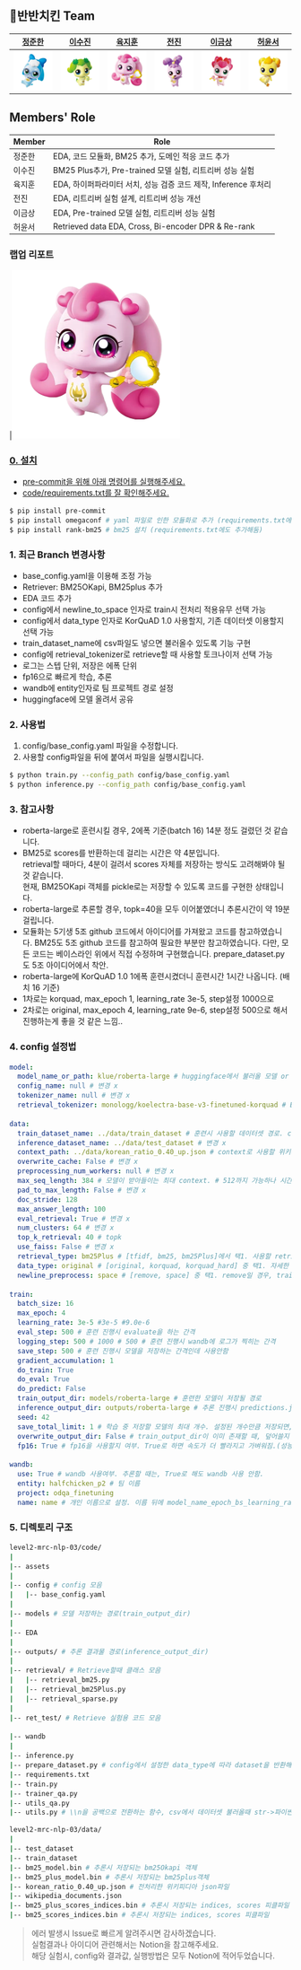 ## 🍗반반치킨 Team

|[정준한](https://github.com/junhanjeong)|[이수진](https://github.com/owlemily)|[육지훈](https://github.com/jihunyuk)|[전진](https://github.com/jeenie2727)|[이금상](https://github.com/GeumSangLEE)|[허윤서](https://github.com/Yunseo-Lab)|
|:-:|:-:|:-:|:-:|:-:|:-:|
|<a href="https://github.com/junhanjeong"><img src="profile/바로핑.png" width='300px'></a>|<a href="https://github.com/owlemily"><img src="profile/차차핑.png" width='300px'></a>|<a href="https://github.com/jihunyuk"><img src="profile/하츄핑.png" width='300px'></a>|<a href="https://github.com/jeenie2727"><img src="profile/라라핑.png" width='300px'></a>|<a href="https://github.com/GeumSangLEE"><img src="profile/해핑.png" width='300px'></a>|<a href="https://github.com/Yunseo-Lab"><img src="profile/아자핑.png" width='300px'></a>|

## Members' Role
| Member | Role | 
| --- | --- |
| 정준한 | EDA, 코드 모듈화, BM25 추가, 도메인 적응 코드 추가 |
| 이수진 | BM25 Plus추가, Pre-trained 모델 실험, 리트리버 성능 실험 |
| 육지훈 | EDA, 하이퍼파라미터 서치, 성능 검증 코드 제작, Inference 후처리 |
| 전진 | EDA, 리트리버 실험 설계, 리트리버 성능 개선  |
| 이금상 | EDA, Pre-trained 모델 실험, 리트리버 성능 실험 |
| 허윤서 | Retrieved data EDA, Cross, Bi-encoder DPR & Re-rank |

### 랩업 리포트
|<a href="https://github.com/boostcampaitech7/level2-mrc-nlp-03/blob/main/profile/MRC_NLP_%ED%8C%80%20%EB%A6%AC%ED%8F%AC%ED%8A%B8(03%EC%A1%B0).pdf"><img src="profile/하츄핑.png" width='300px'>

### 0. 설치

- pre-commit을 위해 아래 명령어를 실행해주세요.
- code/requirements.txt를 잘 확인해주세요.
```Bash
$ pip install pre-commit
$ pip install omegaconf # yaml 파일로 인한 모듈화로 추가 (requirements.txt에도 추가해둠)
$ pip install rank-bm25 # bm25 설치 (requirements.txt에도 추가해둠)
```

### 1. 최근 Branch 변경사항
- base_config.yaml을 이용해 조정 가능
- Retriever: BM25OKapi, BM25plus 추가
- EDA 코드 추가
- config에서 newline_to_space 인자로 train시 전처리 적용유무 선택 가능
- config에서 data_type 인자로 KorQuAD 1.0 사용할지, 기존 데이터셋 이용할지 선택 가능
- train_dataset_name에 csv파일도 넣으면 불러올수 있도록 기능 구현
- config에 retrieval_tokenizer로 retrieve할 때 사용할 토크나이저 선택 가능
- 로그는 스텝 단위, 저장은 에폭 단위
- fp16으로 빠르게 학습, 추론
- wandb에 entity인자로 팀 프로젝트 경로 설정
- huggingface에 모델 올려서 공유


### 2. 사용법
1. config/base_config.yaml 파일을 수정합니다.
2. 사용할 config파일을 뒤에 붙여서 파일을 실행시킵니다.
```Bash
$ python train.py --config_path config/base_config.yaml
$ python inference.py --config_path config/base_config.yaml
```

### 3. 참고사항
- roberta-large로 훈련시킬 경우, 2에폭 기준(batch 16) 14분 정도 걸렸던 것 같습니다.
- BM25로 scores를 반환하는데 걸리는 시간은 약 4분입니다.  
  retrieval할 때마다, 4분이 걸려서 scores 자체를 저장하는 방식도 고려해봐야 될 것 같습니다.  
  현재, BM25OKapi 객체를 pickle로는 저장할 수 있도록 코드를 구현한 상태입니다.
- roberta-large로 추론할 경우, topk=40을 모두 이어붙였더니 추론시간이 약 19분 걸립니다.
- 모듈화는 5기생 5조 github 코드에서 아이디어를 가져왔고 코드를 참고하였습니다. BM25도 5조 github 코드를 참고하여 필요한 부분만 참고하였습니다. 다만, 모든 코드는 베이스라인 위에서 직접 수정하며 구현했습니다. prepare_dataset.py도 5조 아이디어에서 착안.
- roberta-large에 KorQuAD 1.0 1에폭 훈련시켰더니 훈련시간 1시간 나옵니다. (배치 16 기준)
- 1차로는 korquad, max_epoch 1, learning_rate 3e-5, step설정 1000으로
- 2차로는 original, max_epoch 4, learning_rate 9e-6, step설정 500으로 해서 진행하는게 좋을 것 같은 느낌..

### 4. config 설정법
```YAML
model:
  model_name_or_path: klue/roberta-large # huggingface에서 불러올 모델 or 저장된 모델 경로 # models/roberta_original
  config_name: null # 변경 x
  tokenizer_name: null # 변경 x
  retrieval_tokenizer: monologg/koelectra-base-v3-finetuned-korquad # BM25로 retrieve할때만 쓰는 토크나이저 이름

data:
  train_dataset_name: ../data/train_dataset # 훈련시 사용할 데이터셋 경로. csv파일 경로도 가능하다. # ../data/train_dataset.csv
  inference_dataset_name: ../data/test_dataset # 변경 x
  context_path: ../data/korean_ratio_0.40_up.json # context로 사용할 위키데이터셋 경로 # wikipedia_documents.json
  overwrite_cache: False # 변경 x
  preprocessing_num_workers: null # 변경 x
  max_seq_length: 384 # 모델이 받아들이는 최대 context. # 512까지 가능하나 시간이 길어짐.
  pad_to_max_length: False # 변경 x
  doc_stride: 128 
  max_answer_length: 100
  eval_retrieval: True # 변경 x
  num_clusters: 64 # 변경 x
  top_k_retrieval: 40 # topk
  use_faiss: False # 변경 x
  retrieval_type: bm25Plus # [tfidf, bm25, bm25Plus]에서 택1. 사용할 retriever 종류.
  data_type: original # [original, korquad, korquad_hard] 중 택1. 자세한 것은 prepare_dataset.py 참조. train시 Korquad 1.0과 기존 데이터셋 중 사용할 데이터셋 선택 가능.
  newline_preprocess: space # [remove, space] 중 택1. remove일 경우, train할 때 context를 \\n을 공백으로 바꿔주고 train함 (data_type: original을 설정할때만 적용됨. korquad는 True로 해도 데이터셋 전처리를 진행하지 않음)
  
train:
  batch_size: 16
  max_epoch: 4
  learning_rate: 3e-5 #3e-5 #9.0e-6
  eval_step: 500 # 훈련 진행시 evaluate을 하는 간격
  logging_step: 500 # 1000 # 500 # 훈련 진행시 wandb에 로그가 찍히는 간격
  save_step: 500 # 훈련 진행시 모델을 저장하는 간격인데 사용안함
  gradient_accumulation: 1
  do_train: True
  do_eval: True
  do_predict: False
  train_output_dir: models/roberta-large # 훈련한 모델이 저장될 경로
  inference_output_dir: outputs/roberta-large # 추론 진행시 predictions.json이 저장되는 경로.
  seed: 42
  save_total_limit: 1 # 학습 중 저장할 모델의 최대 개수. 설정된 개수만큼 저장되면, 새로운 모델을 저장할 때 성능이 좋은 모델을 남기고 성능이 떨어지는 모델은 자동으로 삭제됨.
  overwrite_output_dir: False # train_output_dir이 이미 존재할 때, 덮어쓸지 여부. False로 설정하고, 이미 폴더가 있을 경우 에러발생.
  fp16: True # fp16을 사용할지 여부. True로 하면 속도가 더 빨라지고 가벼워짐.(성능하락은 별로 없어서 True로 고정)

wandb:
  use: True # wandb 사용여부. 추론할 때는, True로 해도 wandb 사용 안함.
  entity: halfchicken_p2 # 팀 이름
  project: odqa_finetuning
  name: name # 개인 이름으로 설정. 이름 뒤에 model_name_epoch_bs_learning_rate이 붙음.
```

### 5. 디렉토리 구조
```Bash
level2-mrc-nlp-03/code/
|
|-- assets
|
|-- config # config 모음
|   |-- base_config.yaml
|
|-- models # 모델 저장하는 경로(train_output_dir)
|
|-- EDA
|
|-- outputs/ # 추론 결과물 경로(inference_output_dir)
|
|-- retrieval/ # Retrieve할때 클래스 모음
|   |-- retrieval_bm25.py
|   |-- retrieval_bm25Plus.py
|   |-- retrieval_sparse.py
|
|-- ret_test/ # Retrieve 실험용 코드 모음

|-- wandb
|
|-- inference.py
|-- prepare_dataset.py # config에서 설정한 data_type에 따라 dataset을 반환해줌 (KorQuAD 1.0 사용할지, 기존 데이터셋 이용할지 등..)
|-- requirements.txt
|-- train.py
|-- trainer_qa.py
|-- utils_qa.py
|-- utils.py # \\n을 공백으로 전환하는 함수, csv에서 데이터셋 불러올때 str->파이썬 객체로 변환해주는 함수
```
```Bash
level2-mrc-nlp-03/data/
|
|-- test_dataset
|-- train_dataset
|-- bm25_model.bin # 추론시 저장되는 bm25Okapi 객체
|-- bm25_plus_model.bin # 추론시 저장되는 bm25plus객체
|-- korean_ratio_0.40_up.json # 전처리한 위키피디아 json파일
|-- wikipedia_documents.json
|-- bm25_plus_scores_indices.bin # 추론시 저장되는 indices, scores 피클파일
|-- bm25_scores_indices.bin # 추론시 저장되는 indices, scores 피클파일
```

> 에러 발생시 Issue로 빠르게 알려주시면 감사하겠습니다.   
> 실험결과나 아이디어 관련해서는 Notion을 참고해주세요.  
> 해당 실험시, config와 결과값, 실행방법은 모두 Notion에 적어두었습니다.
